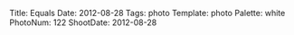 Title: Equals
Date: 2012-08-28
Tags: photo
Template: photo
Palette: white
PhotoNum: 122
ShootDate: 2012-08-28
